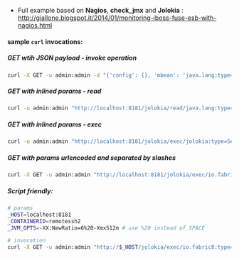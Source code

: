 - Full example based on **Nagios**, **check_jmx** and **Jolokia** : http://giallone.blogspot.it/2014/01/monitoring-jboss-fuse-esb-with-nagios.html

#### sample `curl` invocations:

##### GET wtih JSON payload - invoke operation
```bash
curl -X GET -u admin:admin -d "{'config': {}, 'mbean': 'java.lang:type=OperatingSystem', 'type': 'read'}"  "http://localhost:8181/jolokia"
```

##### GET with inlined params - read
```bash
curl -u admin:admin "http://localhost:8181/jolokia/read/java.lang:type=Memory/HeapMemoryUsage"
```

##### GET with inlined params - exec
```bash
curl -u admin:admin "http://localhost:8181/jolokia/exec/jolokia:type=ServerHandler,qualifier=hawtio/mBeanServersInfo"
```

##### GET with  params urlencoded and separated by slashes
```bash
curl -X GET -u admin:admin "http://localhost:8181/jolokia/exec/io.fabric8:type=Fabric/changeCreateOptionsField/remotessh2/jvmOpts/-XX%3ANewRatio%3D7"
```

##### Script friendly:

```bash
# params
_HOST=localhost:8181
_CONTAINERID=remotessh2
_JVM_OPTS=-XX:NewRatio=6%20-Xmx512m # use %20 instead of SPACE

# invocation
curl -X GET -u admin:admin "http://$_HOST/jolokia/exec/io.fabric8:type=Fabric/changeCreateOptionsField/$_CONTAINERID/jvmOpts/$_JVM_OPTS"
```
